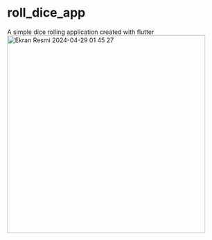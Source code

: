 # roll_dice_app

A simple dice rolling application created with flutter
<img width="457" alt="Ekran Resmi 2024-04-29 01 45 27" src="https://github.com/senfurkan/roll_dice_app/assets/111718489/ed06a1de-cf48-4f60-a808-a2ae66a0a61a">

